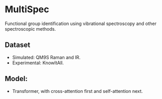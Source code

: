# MultiSpec
Functional group identification using vibrational spectroscopy and other spectroscopic methods.

## Dataset
- Simulated: QM9S Raman and IR.
- Experimental: KnowItAll.

## Model:
- Transformer, with cross-attention first and self-attention next.
  
